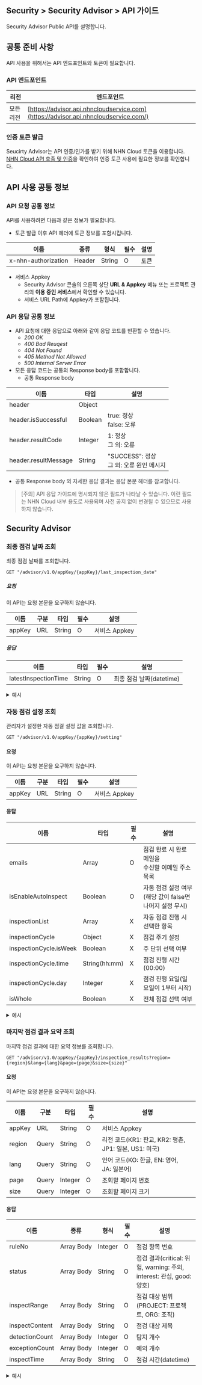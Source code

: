 ## Security > Security Advisor > API 가이드
Security Advisor Public API를 설명합니다.
## 공통 준비 사항
API 사용을 위해서는 API 엔드포인트와 토큰이 필요합니다.

### API 엔드포인트
| 리전 | 엔드포인트 |
| --- | ----- |
| 모든 리전 | [https://advisor.api.nhncloudservice.com](https://advisor.api.nhncloudservice.com/) |

### 인증 토큰 발급
Seucirty Advisor는 API 인증/인가를 받기 위해 NHN Cloud 토큰을 이용합니다.
[NHN Cloud API 호출 및 인증](https://docs.nhncloud.com/ko/nhncloud/ko/public-api/api-authentication/)을 확인하여 인증 토큰 사용에 필요한 정보를 확인합니다.
## API 사용 공통 정보

### API 요청 공통 정보

API를 사용하려면 다음과 같은 정보가 필요합니다.

* 토큰 발급 이후 API 헤더에 토큰 정보를 포함시킵니다.

| 이름 | 종류 | 형식 | 필수 | 설명 |
| --- | --- | --- | --- | --- |
| x-nhn-authorization | Header | String | O | 토큰 |
* 서비스 Appkey
    * Security Advisor 콘솔의 오른쪽 상단 **URL \& Appkey** 메뉴 또는 프로젝트 관리의 **이용 중인 서비스**에서 확인할 수 있습니다.
    * 서비스 URL Path에 Appkey가 포함됩니다.

### API 응답 공통 정보

* API 요청에 대한 응답으로 아래와 같이 응답 코드를 반환할 수 있습니다.
    * *200 OK*
    * *400 Bad Reuqest*
    * *404 Not Found*
    * *405 Method Not Allowed*
    * *500 Internal Server Error*
* 모든 응답 코드는 공통의 Response body를 포함합니다.
    * 공통 Response body

| 이름 | 타입 | 설명 |
| --- | --- | --- |
| header | Object |  |
| header.isSuccessful | Boolean | true: 정상<br>false: 오류 |
| header.resultCode | Integer | 1: 정상<br>그 외: 오류 |
| header.resultMessage | String | "SUCCESS": 정상<br>그 외: 오류 원인 메시지 |

* <span style="color:rgb(49, 51, 56);">공통 Response body 외 자세한 응답 결과는 응답 본문 헤더를 참고합니다.</span>

> [주의] API 응답 가이드에 명시되지 않은 필드가 나타날 수 있습니다. 이런 필드는 NHN Cloud 내부 용도로 사용되며 사전 공지 없이 변경될 수 있으므로 사용하지 않습니다.

## Security Advisor

### 최종 점검 날짜 조회

최종 점검 날짜를 조회합니다.

```
GET "/advisor/v1.0/appKey/{appKey}/last_inspection_date"
```
##### 요청

이 API는 요청 본문을 요구하지 않습니다.

| 이름 | 구분 | 타입 | 필수 | 설명 |
| --- | --- | --- | --- | --- |
| appKey | URL | String | O | 서비스 Appkey |

##### 응답

| 이름 | 타입  | 필수 | 설명 |
| --- | --- | --- | --- |
| latestInspectionTime | String | O | 최종 점검 날짜(datetime) |

<details>
  <summary>예시</summary>
<p>

```json
{
    "header": {
        "resultCode": 1,
        "resultMessage": "Request success",
        "isSuccessful": true
    },
    "body": {
        "latestInspectionTime": "2025-03-11T16:00:32+09:00"
    }
}
```

<br>
</details>

### 자동 점검 설정 조회

관리자가 설정한 자동 점걸 설정 값을 조회합니다.

```
GET "/advisor/v1.0/appKey/{appKey}/setting"
```

#### 요청

이 API는 요청 본문을 요구하지 않습니다.

| 이름 | 구분 | 타입 | 필수 | 설명 |
| --- | --- | --- | --- | --- |
| appKey | URL | String | O | 서비스 Appkey |

#### 응답

| 이름 | 타입 | 필수 | 설명 |
| --- | --- | --- | --- |
| <span style="">emails</span> | <span style="">Array</span> | O | <span style="">점검 완료 시 완료 메일을</span><br><span style="">수신할 이메일 주소 목록</span> |
| <span style="">isEnableAutoInspect</span> | <span style="">Boolean</span> | O | <span style="">자동 점검 설정 여부</span><br><span style="">(해당 값이 false면 나머지 설정 무시)</span> |
| <span style="">inspectionList</span> | <span style="">Array</span> | X | <span style="">자동 점검 진행 시 선택한 항목</span> |
| <span style="">inspectionCycle</span> | <span style="">Object</span> | X | <span style="">점검 주기 설정</span> |
| <span style="">inspectionCycle.isWeek</span> | <span style="">Boolean</span> | X | <span style="">주 단위 선택 여부</span> |
| <span style="">inspectionCycle.time</span> | <span style="">String(hh:mm)</span> | X | <span style="">점검 진행 시간(00:00)</span> |
| <span style="">inspectionCycle.day</span> | <span style="">Integer</span> | X | <span style="">점검 진행 요일(일요일이 1부터 시작)</span> |
| <span style="">isWhole</span> | <span style="">Boolean</span> | X | <span style="">전체 점검 선택 여부</span> |

<details>
  <summary>예시</summary>
<p>

```json
{
    "header": {
        "resultCode": 1,
        "resultMessage": "Request success",
        "isSuccessful": true
    },
    "body": {
        "emails": ["nhncloud@nhn.com"],
        "isEnableAutoInspect": true,
        "inspectionList": [
            1,
            2,
            3,
            4,
            5,
            6,
            7,
            8,
            9
        ],
        "inspectionCycle": {
            "isWeek": true,
            "time": "00:00",
            "day": 2
        },
        "isWhole": false
    }
}
```

<br>
</details>

### 마지막 점검 결과 요약 조회

마지막 점검 결과에 대한 요약 정보를 조회합니다.

```
GET "/advisor/v1.0/appKey/{appKey}/inspection_results?region={region}&lang={lang}&page={page}&size={size}"
```

#### 요청

이 API는 요청 본문을 요구하지 않습니다.

| 이름 | 구분 | 타입 | 필수 | 설명 |
| --- | --- | --- | --- | --- |
| appKey | URL | String | O | 서비스 Appkey |
| region | Query | String | O | 리전 코드(KR1: 판교, KR2: 평촌,<br>JP1: 일본, US1: 미국) |
| lang | Query | String | O | 언어 코드(KO: 한글, EN: 영어, JA: 일본어) |
| page | Query | Integer | O | 조회할 페이지 번호 |
| size | Query | Integer | O | 조회할 페이지 크기 |

#### 응답

| 이름 | 종류 | 형식 | 필수 | 설명 |
| --- | --- | --- | --- | --- |
| ruleNo | Array Body | Integer | O | 점검 항목 번호 |
| status | Array Body | String | O | 점검 결과(critical: 위험, warning: 주의, interest: 관심, good: 양호) |
| inspectRange | Array Body | String | O | 점검 대상 범위(PROJECT: 프로젝트, ORG: 조직) |
| inspectContent | Array Body | String | O | 점검 대상 제목 |
| detectionCount | Array Body | Integer | O | 탐지 개수 |
| exceptionCount | Array Body | Integer | O | 예외 개수 |
| inspectTime | Array Body | String | O | 점검 시간(datetime) |

<details>
  <summary>예시</summary>
<p>

```json
{
    "header": {
        "resultCode": 1,
        "resultMessage": "Request success",
        "isSuccessful": true
    },
    "body": [
        {
            "ruleNo": 10,
            "status": "good",
            "inspectRange": "PROJECT",
            "inspectContent": "Security Groups 점검",
            "detectionCount": 0,
            "exceptionCount": 0,
            "inspectTime": "2023-06-12T19:53:35+09:00"
        },
        {
            "ruleNo": 11,
            "status": "good",
            "inspectRange": "PROJECT",
            "inspectContent": "Database Security Groups 점검",
            "detectionCount": 0,
            "exceptionCount": 0,
            "inspectTime": "2023-06-12T19:53:35+09:00"
        },
        {
            "ruleNo": 1,
            "status": "critical",
            "inspectRange": "ORG",
            "inspectContent": "IAM 로그인 실패 보안 점검",
            "detectionCount": 1,
            "exceptionCount": 0,
            "inspectTime": "2025-03-11T16:00:42+09:00"
        },
        {
            "ruleNo": 2,
            "status": "critical",
            "inspectRange": "ORG",
            "inspectContent": "IAM 로그인 세션 시간 점검",
            "detectionCount": 1,
            "exceptionCount": 0,
            "inspectTime": "2025-03-11T16:00:42+09:00"
        },
        {
            "ruleNo": 3,
            "status": "critical",
            "inspectRange": "ORG",
            "inspectContent": "IAM 로그인 세션 수 점검",
            "detectionCount": 1,
            "exceptionCount": 0,
            "inspectTime": "2025-03-11T16:00:42+09:00"
        },
        {
            "ruleNo": 4,
            "status": "good",
            "inspectRange": "ORG",
            "inspectContent": "프로젝트 멤버의 미사용 IAM 계정 점검",
            "detectionCount": 0,
            "exceptionCount": 0,
            "inspectTime": "2025-03-11T16:00:43+09:00"
        },
        {
            "ruleNo": 5,
            "status": "good",
            "inspectRange": "ORG",
            "inspectContent": "프로젝트의 IAM 계정 사용 여부 점검",
            "detectionCount": 0,
            "exceptionCount": 0,
            "inspectTime": "2025-03-11T16:00:43+09:00"
        },
        {
            "ruleNo": 6,
            "status": "critical",
            "inspectRange": "ORG",
            "inspectContent": "프로젝트 멤버 회원 계정의 2차 인증 설정 점검",
            "detectionCount": 1,
            "exceptionCount": 0,
            "inspectTime": "2025-03-11T16:00:43+09:00"
        },
        {
            "ruleNo": 7,
            "status": "critical",
            "inspectRange": "ORG",
            "inspectContent": "프로젝트 멤버 IAM 계정의 2차 인증 설정 점검",
            "detectionCount": 1,
            "exceptionCount": 0,
            "inspectTime": "2025-03-11T16:00:43+09:00"
        },
        {
            "ruleNo": 8,
            "status": "good",
            "inspectRange": "ORG",
            "inspectContent": "IAM 콘솔 도메인 설정 점검",
            "detectionCount": 0,
            "exceptionCount": 0,
            "inspectTime": "2025-03-11T16:00:43+09:00"
        },
        {
            "ruleNo": 9,
            "status": "critical",
            "inspectRange": "ORG",
            "inspectContent": "IAM 콘솔의 IP ACL 설정 점검",
            "detectionCount": 1,
            "exceptionCount": 0,
            "inspectTime": "2025-03-11T16:00:43+09:00"
        },
        {
            "ruleNo": 12,
            "inspectRange": "PROJECT",
            "inspectContent": "RDS 접근제어 점검",
            "detectionCount": 0,
            "exceptionCount": 0
        },
        {
            "ruleNo": 13,
            "inspectRange": "PROJECT",
            "inspectContent": "NCR 이미지 취약점 점검 설정 점검",
            "detectionCount": 0,
            "exceptionCount": 0
        }
    ]
}
```

</details>

